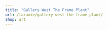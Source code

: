 ```yaml
---
title: "Gallery West The Frame Plant"
url: /laramie/gallery-west-the-frame-plant/
shop: art
---
```

